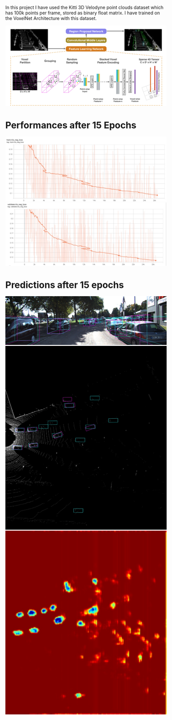 In this project I have used the Kitti 3D Velodyne point clouds dataset which has 100k points per frame, stored as binary float matrix.
I have trained on the VoxelNet Architecture with this dataset.

![Image of Voxelnet Architecture](https://github.com/AnunakRoy/Voxelnet/blob/main/images/pre.png)

 



# Performances after 15 Epochs 
 
![first](https://github.com/AnunakRoy/Voxelnet/blob/main/Tensorboard_Loss_Curves/Training_loss_curve%20after_15_epochs.jpg)
![second](https://github.com/AnunakRoy/Voxelnet/blob/main/Tensorboard_Loss_Curves/Validation_loss_curve_after_15_epochs.jpg)

# Predictions after 15 epochs

![Front](https://github.com/AnunakRoy/Voxelnet/blob/main/Prediction_images/001367_front.jpg)
![bv](https://github.com/AnunakRoy/Voxelnet/blob/main/Prediction_images/001367_bv.jpg)
![heatmap](https://github.com/AnunakRoy/Voxelnet/blob/main/Prediction_images/001367_heatmap.jpg)

